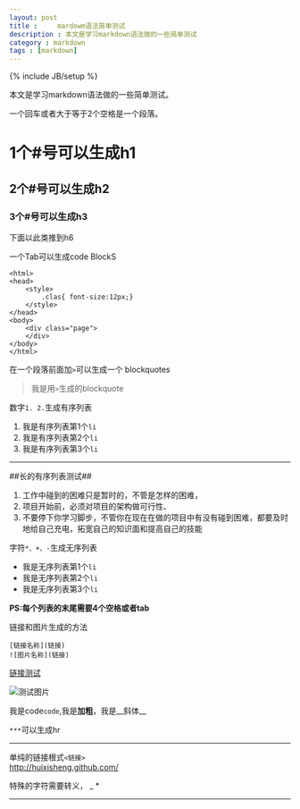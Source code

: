 ```yaml
---
layout: post
title : 	mardowm语法简单测试
description : 本文是学习markdown语法做的一些简单测试
category : markdown
tags : [markdown]
---
```

{% include JB/setup %}

本文是学习markdown语法做的一些简单测试。

一个回车或者大于等于2个空格是一个段落。

# 1个#号可以生成h1
## 2个#号可以生成h2
### 3个#号可以生成h3

下面以此类推到h6

一个Tab可以生成code BlockS

	<html>
	<head>
		<style>
			.clas{ font-size:12px;}
		</style>
	</head>
	<body>
		<div class="page">
		</div>
	</body>
	</html>

在一个段落前面加`>`可以生成一个 blockquotes
>我是用`>`生成的blockquote

数字`1. 2.`生成有序列表

1. 我是有序列表第1个`li`
2. 我是有序列表第2个`li`
3. 我是有序列表第3个`li`

***
##长的有序列表测试##

1. 工作中碰到的困难只是暂时的，不管是怎样的困难，	
2. 项目开始前，必须对项目的架构做可行性、	
3. 不要停下你学习脚步，不管你在现在在做的项目中有没有碰到困难，都要及时地给自己充电，拓宽自己的知识面和提高自己的技能	

字符`*、+、-`生成无序列表

* 我是无序列表第1个`li`
* 我是无序列表第2个`li`
* 我是无序列表第3个`li`

**PS:每个列表的末尾需要4个空格或者tab**

链接和图片生成的方法

	[链接名称](链接)
	![图片名称](链接)

[链接测试](https://github.com/huixisheng/huixisheng.github.com/generated_pages/new)

![测试图片](http://huixisheng.github.com/assets/themes/twitter/bootstrap/img/glyphicons-halflings.png)

我是code`code`,我是**加粗**，我是__斜体__

`***`可以生成hr

***

单纯的链接根式`<链接>`	
<http://huixisheng.github.com/>

特殊的字符需要转义， \_ \*

***


 